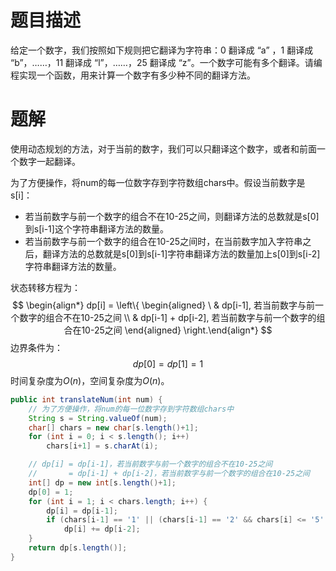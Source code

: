 # 题目描述

给定一个数字，我们按照如下规则把它翻译为字符串：0 翻译成 “a” ，1 翻译成 “b”，……，11 翻译成 “l”，……，25 翻译成 “z”。一个数字可能有多个翻译。请编程实现一个函数，用来计算一个数字有多少种不同的翻译方法。

# 题解

使用动态规划的方法，对于当前的数字，我们可以只翻译这个数字，或者和前面一个数字一起翻译。

为了方便操作，将num的每一位数字存到字符数组chars中。假设当前数字是s[i]：

- 若当前数字与前一个数字的组合不在10-25之间，则翻译方法的总数就是s[0]到s[i-1]这个字符串翻译方法的数量。
- 若当前数字与前一个数字的组合在10-25之间时，在当前数字加入字符串之后，翻译方法的总数就是s[0]到s[i-1]字符串翻译方法的数量加上s[0]到s[i-2]字符串翻译方法的数量。

状态转移方程为：
$$
\begin{align*} dp[i] = \left\{
\begin{aligned} 
\ & dp[i-1], 若当前数字与前一个数字的组合不在10-25之间
\\ & dp[i-1] + dp[i-2], 若当前数字与前一个数字的组合在10-25之间
\end{aligned}
\right.\end{align*}
$$
边界条件为：
$$
dp[0] = dp[1] = 1
$$
时间复杂度为$O(n)$，空间复杂度为$O(n)$。

```java
public int translateNum(int num) {
    // 为了方便操作，将num的每一位数字存到字符数组chars中
    String s = String.valueOf(num);
    char[] chars = new char[s.length()+1];
    for (int i = 0; i < s.length(); i++)
        chars[i+1] = s.charAt(i);

    // dp[i] = dp[i-1]，若当前数字与前一个数字的组合不在10-25之间
    //       = dp[i-1] + dp[i-2]，若当前数字与前一个数字的组合在10-25之间
    int[] dp = new int[s.length()+1];
    dp[0] = 1;
    for (int i = 1; i < chars.length; i++) {
        dp[i] = dp[i-1];
        if (chars[i-1] == '1' || (chars[i-1] == '2' && chars[i] <= '5' && chars[i] >= '0'))
            dp[i] += dp[i-2];
    }
    return dp[s.length()];
}
```